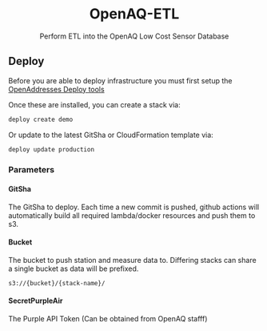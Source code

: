 <h1 align=center>OpenAQ-ETL</h1>

<p align=center>Perform ETL into the OpenAQ Low Cost Sensor Database</p>

## Deploy

Before you are able to deploy infrastructure you must first setup the [OpenAddresses Deploy tools](https://github.com/openaddresses/deploy)

Once these are installed, you can create a stack via:

```sh
deploy create demo
```

Or update to the latest GitSha or CloudFormation template via:

```sh
deploy update production
```

### Parameters

#### GitSha

The GitSha to deploy. Each time a new commit is pushed, github actions will automatically
build all required lambda/docker resources and push them to s3.

#### Bucket

The bucket to push station and measure data to. Differing stacks can share a single bucket as data will be prefixed.

```
s3://{bucket}/{stack-name}/
```

#### SecretPurpleAir

The Purple API Token (Can be obtained from OpenAQ stafff)
